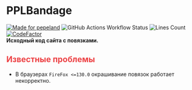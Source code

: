 # PPLBandage
[![Made for pepeland](https://andcool.ru/static/badges/made-for-ppl.svg)](https://pepeland.net)
![GitHub Actions Workflow Status](https://img.shields.io/github/actions/workflow/status/PPLBandage/pplbandage_site/main.yml?style=flat&label=Build%20%26%20Deploy&link=https%3A%2F%2Fgithub.com%2FPPLBandage%2Fpplbandage_site%2Factions)
![Lines Count](https://img.shields.io/endpoint?url=https%3A%2F%2Fghloc.vercel.app%2Fapi%2FPPLBandage%2Fpplbandage_site%2Fbadge%3Ffilter%3D.ts%24%2C.tsx%24%2C.css%24) 
[![CodeFactor](https://www.codefactor.io/repository/github/pplbandage/pplbandage_site/badge/master)](https://www.codefactor.io/repository/github/pplbandage/pplbandage_site/overview/master)  
**Исходный код сайта с повязками.**

<h2 style="color: #ED4245">Известные проблемы</h2>

- В браузерах `FireFox <=130.0` окрашивание повязок работает некорректно.
